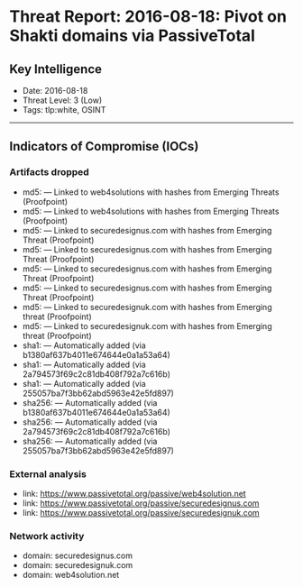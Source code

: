 # Threat Report: 2016-08-18: Pivot on Shakti domains via PassiveTotal


## Key Intelligence
* Date: 2016-08-18
* Threat Level: 3 (Low)
* Tags: tlp:white, OSINT

---

## Indicators of Compromise (IOCs)
### Artifacts dropped
* md5: <md5> — Linked to web4solutions with hashes from Emerging Threats (Proofpoint)
* md5: <md5> — Linked to web4solutions with hashes from Emerging Threats (Proofpoint)
* md5: <md5> — Linked to securedesignus.com with hashes from Emerging Threat (Proofpoint)
* md5: <md5> — Linked to securedesignus.com with hashes from Emerging Threat (Proofpoint)
* md5: <md5> — Linked to securedesignus.com with hashes from Emerging Threat (Proofpoint)
* md5: <md5> — Linked to securedesignus.com with hashes from Emerging Threat (Proofpoint)
* md5: <md5> — Linked to securedesignuk.com with hashes from Emerging threat (Proofpoint)
* md5: <md5> — Linked to securedesignuk.com with hashes from Emerging threat (Proofpoint)
* sha1: <sha1> — Automatically added (via b1380af637b4011e674644e0a1a53a64)
* sha1: <sha1> — Automatically added (via 2a794573f69c2c81db408f792a7c616b)
* sha1: <sha1> — Automatically added (via 255057ba7f3bb62abd5963e42e5fd897)
* sha256: <sha256> — Automatically added (via b1380af637b4011e674644e0a1a53a64)
* sha256: <sha256> — Automatically added (via 2a794573f69c2c81db408f792a7c616b)
* sha256: <sha256> — Automatically added (via 255057ba7f3bb62abd5963e42e5fd897)

### External analysis
* link: https://www.passivetotal.org/passive/web4solution.net
* link: https://www.passivetotal.org/passive/securedesignus.com
* link: https://www.passivetotal.org/passive/securedesignuk.com

### Network activity
* domain: securedesignus.com
* domain: securedesignuk.com
* domain: web4solution.net
